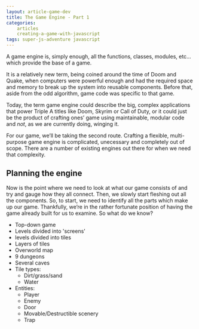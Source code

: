 ```yaml
---
layout: article-game-dev
title: The Game Engine - Part 1
categories:
    articles
    creating-a-game-with-javascript
tags: super-js-adventure javascript
---
```


A game engine is, simply enough, all the functions, classes, modules, etc&hellip; which provide the base of a game.

It is a relatively new term, being coined around the time of Doom and Quake, when computers were powerful enough and had the required space and memory to break up the system into reusable components. Before that, aside from the odd algorithm, game code was specific to that game.

Today, the term game engine could describe the big, complex applications that power Triple A titles like Doom, Skyrim or Call of Duty, or it could just be the product of crafting ones’ game using maintainable, modular code and _not_, as we are currently doing, winging it.

For our game, we’ll be taking the second route. Crafting a flexible, multi-purpose game engine is complicated, unecessary and completely out of scope. There are a number of existing engines out there for when we need that complexity.

## Planning the engine

Now is the point where we need to look at what our game consists of and try and gauge how they all connect. Then, we slowly start fleshing out all the components. So, to start, we need to identify all the parts which make up our game. Thankfully, we’re in the rather fortunate position of having the game already built for us to examine. So what do we know?

- Top-down game
- Levels divided into 'screens'
- levels divided into tiles
- Layers of tiles
- Overworld map
- 9 dungeons
- Several caves
- Tile types:
    - Dirt/grass/sand
    - Water
- Entities:
    - Player
    - Enemy
    - Door
    - Movable/Destructible scenery
    - Trap

